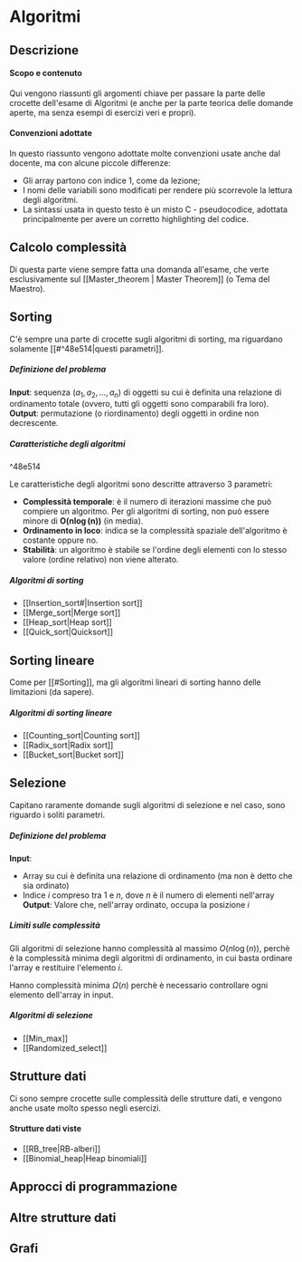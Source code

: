 # Algoritmi
## Descrizione
#### Scopo e contenuto
Qui vengono riassunti gli argomenti chiave per passare la parte delle crocette dell'esame di Algoritmi (e anche per la parte teorica delle domande aperte, ma senza esempi di esercizi veri e propri).
#### Convenzioni adottate
In questo riassunto vengono adottate molte convenzioni usate anche dal docente, ma con alcune piccole differenze:
- Gli array partono con indice 1, come da lezione;
- I nomi delle variabili sono modificati per rendere più scorrevole la lettura degli algoritmi.
- La sintassi usata in questo testo è un misto C - pseudocodice, adottata principalmente per avere un corretto highlighting del codice.

## Calcolo complessità
Di questa parte viene sempre fatta una domanda all'esame, che verte esclusivamente sul [[Master_theorem | Master Theorem]] (o Tema del Maestro).

## Sorting
C'è sempre una parte di crocette sugli algoritmi di sorting, ma riguardano solamente [[#^48e514|questi parametri]].

##### Definizione del problema
**Input**: sequenza $(a_1, a_2, ..., a_n)$ di oggetti su cui è definita una relazione di ordinamento totale (ovvero, tutti gli oggetti sono comparabili fra loro).
**Output**: permutazione (o riordinamento) degli oggetti in ordine non decrescente.

##### Caratteristiche degli algoritmi

^48e514

Le caratteristiche degli algoritmi sono descritte attraverso 3 parametri:
* **Complessità temporale**: è il numero di iterazioni massime che può compiere un algoritmo. Per gli algoritmi di sorting, non può essere minore di $\boldsymbol{O(n\log(n))}$ (in media).
* **Ordinamento in loco**: indica se la complessità spaziale dell'algoritmo è costante oppure no.
* **Stabilità**: un algoritmo è stabile se l'ordine degli elementi con lo stesso valore (ordine relativo) non viene alterato.

##### Algoritmi di sorting
* [[Insertion_sort#|Insertion sort]]
* [[Merge_sort|Merge sort]]
* [[Heap_sort|Heap sort]]
* [[Quick_sort|Quicksort]]

## Sorting lineare
Come per [[#Sorting]], ma gli algoritmi lineari di sorting hanno delle limitazioni (da sapere).

##### Algoritmi di sorting lineare
- [[Counting_sort|Counting sort]]
- [[Radix_sort|Radix sort]]
- [[Bucket_sort|Bucket sort]]

## Selezione
Capitano raramente domande sugli algoritmi di selezione e nel caso, sono riguardo i soliti parametri.

##### Definizione del problema
**Input**:
- Array su cui è definita una relazione di ordinamento (ma non è detto che sia ordinato)
- Indice $i$ compreso tra 1 e $n$, dove $n$ è il numero di elementi nell'array
**Output**: Valore che, nell'array ordinato, occupa la posizione $i$

##### Limiti sulle complessità
Gli algoritmi di selezione hanno complessità al massimo $O(n\log(n))$, perchè è la complessità minima degli algoritmi di ordinamento, in cui basta ordinare l'array e restituire l'elemento $i$.

Hanno complessità minima $\Omega(n)$ perchè è necessario controllare ogni elemento dell'array in input.

##### Algoritmi di selezione
- [[Min_max]]
- [[Randomized_select]]

## Strutture dati
Ci sono sempre crocette sulle complessità delle strutture dati, e vengono anche usate molto spesso negli esercizi.

#### Strutture dati viste
- [[RB_tree|RB-alberi]]
- [[Binomial_heap|Heap binomiali]]

## Approcci di programmazione
## Altre strutture dati
## Grafi
